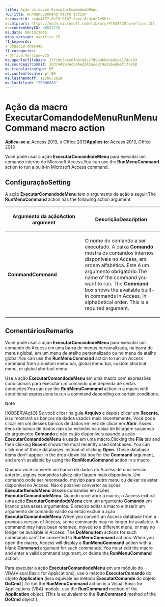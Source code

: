 ```yaml
---
title: Ação da macro ExecutarComandodeMenu
TOCTitle: RunMenuCommand macro action
ms:assetid: cc4a4f72-0c73-91b7-8cec-6cbcda7e5b1c
ms:mtpsurl: https://msdn.microsoft.com/library/Ff834420(v=office.15)
ms:contentKeyID: 48547735
ms.date: 09/18/2015
mtps_version: v=office.15
f1_keywords:
- vbaac10.chm6446
f1_categories:
- Office.Version=v15
ms.openlocfilehash: 27fc0c38ec0f3ec98c2709a96b6dedcce17db693
ms.sourcegitcommit: 1dd744993ecb4bed241ace874ad26edaef1778b8
ms.translationtype: MT
ms.contentlocale: pt-BR
ms.lasthandoff: 11/06/2018
ms.locfileid: "25996808"
---
```

# <a name="runmenucommand-macro-action"></a><span data-ttu-id="c02f7-102">Ação da macro ExecutarComandodeMenu</span><span class="sxs-lookup"><span data-stu-id="c02f7-102">RunMenuCommand macro action</span></span>

<span data-ttu-id="c02f7-103">**Aplica-se a**: Access 2013, o Office 2013</span><span class="sxs-lookup"><span data-stu-id="c02f7-103">**Applies to**: Access 2013, Office 2013</span></span>

<span data-ttu-id="c02f7-104">Você pode usar a ação **ExecutarComandodeMenu** para executar um comando interno do Microsoft Access.</span><span class="sxs-lookup"><span data-stu-id="c02f7-104">You can use the **RunMenuCommand** action to run a built-in Microsoft Access command.</span></span>

## <a name="setting"></a><span data-ttu-id="c02f7-105">Configuração</span><span class="sxs-lookup"><span data-stu-id="c02f7-105">Setting</span></span>

<span data-ttu-id="c02f7-106">A ação **ExecutarComandodeMenu** tem o argumento de ação a seguir.</span><span class="sxs-lookup"><span data-stu-id="c02f7-106">The **RunMenuCommand** action has the following action argument.</span></span>

<table>
<colgroup>
<col style="width: 50%" />
<col style="width: 50%" />
</colgroup>
<thead>
<tr class="header">
<th><p><span data-ttu-id="c02f7-107">Argumento da ação</span><span class="sxs-lookup"><span data-stu-id="c02f7-107">Action argument</span></span></p></th>
<th><p><span data-ttu-id="c02f7-108">Descrição</span><span class="sxs-lookup"><span data-stu-id="c02f7-108">Description</span></span></p></th>
</tr>
</thead>
<tbody>
<tr class="odd">
<td><p><span data-ttu-id="c02f7-109"><strong>Command</strong></span><span class="sxs-lookup"><span data-stu-id="c02f7-109"><strong>Command</strong></span></span></p></td>
<td><p><span data-ttu-id="c02f7-p101">O nome do comando a ser executado. A caixa <strong>Comando</strong> mostra os comandos internos disponíveis no Access, em ordem alfabética. Este é um argumento obrigatório.</span><span class="sxs-lookup"><span data-stu-id="c02f7-p101">The name of the command you want to run. The <strong>Command</strong> box shows the available built-in commands in Access, in alphabetical order. This is a required argument.</span></span></p></td>
</tr>
</tbody>
</table>

## <a name="remarks"></a><span data-ttu-id="c02f7-113">Comentários</span><span class="sxs-lookup"><span data-stu-id="c02f7-113">Remarks</span></span>

<span data-ttu-id="c02f7-114">Você pode usar a ação **ExecutarComandodeMenu** para executar um comando do Access em uma barra de menus personalizada, na barra de menus global, em um menu de atalho personalizado ou no menu de atalho global.</span><span class="sxs-lookup"><span data-stu-id="c02f7-114">You can use the **RunMenuCommand** action to run an Access command from a custom menu bar, global menu bar, custom shortcut menu, or global shortcut menu.</span></span>

<span data-ttu-id="c02f7-115">Use a ação **ExecutarComandodeMenu** em uma macro com expressões condicionais para executar um comando que dependa de certas condições.</span><span class="sxs-lookup"><span data-stu-id="c02f7-115">You can use the **RunMenuCommand** action in a macro with conditional expressions to run a command depending on certain conditions.</span></span>

> [!NOTE]
> <span data-ttu-id="c02f7-p102">[!OBSERVAçãO] Se você clicar na guia **Arquivo** e depois clicar em **Recente**, isso mostrará os bancos de dados usados mais recentemente. Você pode clicar em um desses bancos de dados em vez de clicar em **Abrir**. Esses itens de banco de dados não são exibidos na caixa de listagem suspensa do argumento **Comando** e não estão disponíveis quando a ação **ExecutarComandodeMenu** é usada em uma macro.</span><span class="sxs-lookup"><span data-stu-id="c02f7-p102">Clicking the **File** tab and then clicking **Recent** shows the most recently used databases. You can click one of these databases instead of clicking **Open**. These database items don't appear in the drop-down list box for the **Command** argument, and aren't available by using the **RunMenuCommand** action in a macro.</span></span>

<span data-ttu-id="c02f7-p103">Quando você converte um banco de dados do Access de uma versão anterior, alguns comandos talvez não fiquem mais disponíveis. Um comando pode ser renomeado, movido para outro menu ou deixar de estar disponível no Access. Não é possível converter as ações **ExecutarItemdoMenu** desses comandos em ações **ExecutarComandodeMenu**. Quando você abrir a macro, o Access exibirá uma ação **ExecutarComandodeMenu** com um argumento **Comando** em branco para esses argumentos. É preciso editar a macro e inserir um argumento de comando válido ou então excluir a ação **ExecutarComandodeMenu**.</span><span class="sxs-lookup"><span data-stu-id="c02f7-p103">When you convert an Access database from a previous version of Access, some commands may no longer be available. A command may have been renamed, moved to a different menu, or may no longer be available in Access. The **DoMenuItem** actions for such commands can't be converted to **RunMenuCommand** actions. When you open the macro, Access will display a **RunMenuCommand** action with a blank **Command** argument for such commands. You must edit the macro and enter a valid command argument, or delete the **RunMenuCommand** action.</span></span>

<span data-ttu-id="c02f7-p104">Para executar a ação **ExecutarComandodeMenu** em um módulo do VBA(Visual Basic for Applications), use o método **ExecutarComando** do objeto **Application** (isso equivale ao método **ExecutarComando** do objeto **DoCmd** ).</span><span class="sxs-lookup"><span data-stu-id="c02f7-p104">To run the **RunMenuCommand** action in a Visual Basic for Applications (VBA) module, use the **RunCommand** method of the **Application** object. (This is equivalent to the **RunCommand** method of the **DoCmd** object.)</span></span>

